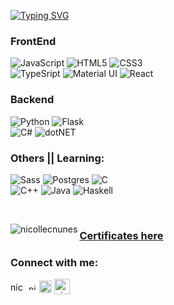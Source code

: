 [![Typing SVG](https://readme-typing-svg.herokuapp.com?color=%2336BCF7&center=false&size=25&width=700&lines=Hello!;My+name+is+Nicolle)](https://git.io/typing-svg)



<div class="row">
<h3 align="left">FrontEnd</h3>
<p align="left">
   <img alt="JavaScript" src="https://img.shields.io/badge/javascript-%23323330.svg?style=for-the-badge&logo=javascript&logoColor=%23F7DF1E"/>
   <img alt="HTML5" src="https://img.shields.io/badge/html5-%23E34F26.svg?style=for-the-badge&logo=html5&logoColor=white"/>
   <img alt="CSS3" src="https://img.shields.io/badge/css3-%231572B6.svg?style=for-the-badge&logo=css3&logoColor=white"/>
   <br>
   <img alt="TypeSript" src="https://img.shields.io/badge/typescript-%23007ACC.svg?style=for-the-badge&logo=typescript&logoColor=white"/>
   <img alt="Material UI" src="https://img.shields.io/badge/materialui-%230081CB.svg?style=for-the-badge&logo=material-ui&logoColor=white"/>
   <img alt="React" src="https://img.shields.io/badge/react-%2320232a.svg?style=for-the-badge&logo=react&logoColor=%2361DAFB"/>
</p>

<h3 align="left">Backend</h3>
<p align="left">
   <img alt="Python" src="https://img.shields.io/badge/python-%2314354C.svg?style=for-the-badge&logo=python&logoColor=white"/>
   <img alt="Flask" src="https://img.shields.io/badge/flask-%23000.svg?style=for-the-badge&logo=flask&logoColor=white"/>
   <br>
   <img alt="C#" src="https://img.shields.io/badge/c%23-%23239120.svg?style=for-the-badge&logo=c-sharp&logoColor=white"/>
   <img alt= "dotNET" src="https://img.shields.io/badge/.NET-5C2D91?style=for-the-badge&logo=.net&logoColor=white"/>
</p>

</div>

<h3 align="left">Others || Learning:</h3>
<p align="left">
   <img alt="Sass" src="https://img.shields.io/badge/SASS-hotpink.svg?style=for-the-badge&logo=SASS&logoColor=white"/>
   <img alt="Postgres" src ="https://img.shields.io/badge/postgres-%23316192.svg?style=for-the-badge&logo=postgresql&logoColor=white"/>
   <img alt="C" src="https://img.shields.io/badge/c-%2300599C.svg?style=for-the-badge&logo=c&logoColor=white"/>
   <br>
   <img alt="C++" src="https://img.shields.io/badge/c++-%2300599C.svg?style=for-the-badge&logo=c%2B%2B&logoColor=white"/>
   <img alt="Java" src="https://img.shields.io/badge/java-%23ED8B00.svg?style=for-the-badge&logo=java&logoColor=white"/>
   <img alt="Haskell" src="https://img.shields.io/badge/Haskell-5e5086?style=for-the-badge&logo=haskell&logoColor=white"/>
</p>

<!---<h3 align="left">Design Tools:</h3>
<p align="left">
<img alt="Adobe XD" src="https://img.shields.io/badge/adobexd-%23FF26BE.svg?style=for-the-badge&logo=adobexd&logoColor=white"/>
<img alt="Adobe Photoshop" src="https://img.shields.io/badge/adobephotoshop-%2331A8FF.svg?style=for-the-badge&logo=adobephotoshop&logoColor=white"/>
<img alt="Figma" src="https://img.shields.io/badge/figma-%23F24E1E.svg?style=for-the-badge&logo=figma&logoColor=white"/>
<img alt="Blender" src="https://img.shields.io/badge/blender-%23F5792A.svg?style=for-the-badge&logo=blender&logoColor=white"/>
<img alt="Canva" src="https://img.shields.io/badge/Canva-%2300C4CC.svg?style=for-the-badge&logo=Canva&logoColor=white"/>
</p>

<h3 align="left">IDEs and Editors:</h3>
<p align="left">
<img alt="Visual Studio Code" src="https://img.shields.io/badge/VisualStudioCode-0078d7.svg?style=for-the-badge&logo=visual-studio-code&logoColor=white"/>
<img alt="Visual Studio" src="https://img.shields.io/badge/VisualStudio-5C2D91.svg?style=for-the-badge&logo=visual-studio&logoColor=white"/>
<img alt="Sublime Text" src="https://img.shields.io/badge/sublime_text-%23575757.svg?style=for-the-badge&logo=sublime-text&logoColor=important"/>
<img alt="PyCharm" src="https://img.shields.io/badge/pycharm-143?style=for-the-badge&logo=pycharm&logoColor=black&color=black&labelColor=green"/>
</p>-->

<br>

<div>
<p><img align="left" src="https://github-readme-stats.vercel.app/api/top-langs/?username=nicollecnunes&langs_count=10&show_icons=true&locale=en&layout=compact&theme=radical" alt="nicollecnunes" />
<!--<p><img align="left" src="https://github-readme-stats.vercel.app/api?username=nicollecnunes&count_private=true&show_icons=true&locale=en&layout=compact&theme=radical" alt="nicollecnunes" />-->
</p>
  </div>

<a href="https://github.com/nicollecnunes/certificates"><h3 align="left">Certificates here</h3></a>

<h3 align="left">Connect with me:</h3>

<p align="left">
<a href="https://linkedin.com/in/nicollecnunes" target="blank"><img align="center" src="https://raw.githubusercontent.com/rahuldkjain/github-profile-readme-generator/master/src/images/icons/Social/linked-in-alt.svg" alt="nicollecnunes" height="15" width="25" /></a>
<a href="mailto:nicollecanuton@gmail.com" target="blank"><img align="center" src="https://upload.wikimedia.org/wikipedia/commons/thumb/7/7e/Gmail_icon_%282020%29.svg/512px-Gmail_icon_%282020%29.svg.png" alt="nicollecanuton" height="10" width="13" /></a>
<a href="https://www.instagram.com/nicollefilters/" target="blank"><img align="center" src="https://upload.wikimedia.org/wikipedia/commons/thumb/a/a5/Instagram_icon.png/2048px-Instagram_icon.png" height="20" width="20" /></a>
<a href="https://www.facebook.com/sparkarhub/portfolios/ig/nicollefilters/" target="blank"><img align="center" src="https://reports.exodus-privacy.eu.org/en/reports/76641/icon/" alt="nicollecanuton" height="25" width="25" /></a>
</p>



